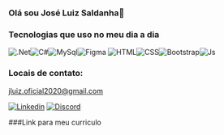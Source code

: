 ### Olá sou José Luiz Saldanha👋

### Tecnologias que uso no meu dia a dia

![.Net](https://img.shields.io/badge/.NET-5C2D91?style=for-the-badge&logo=.net&logoColor=white)![C#](https://img.shields.io/badge/c%23-%23239120.svg?style=for-the-badge&logo=csharp&logoColor=white)![MySql](https://img.shields.io/badge/MySQL-00000F?style=for-the-badge&logo=mysql&logoColor=white)![Figma](https://img.shields.io/badge/figma-%23F24E1E.svg?style=for-the-badge&logo=figma&logoColor=white)
![HTML](https://img.shields.io/badge/HTML5-E34F26?style=for-the-badge&logo=html5&logoColor=white)![CSS](https://img.shields.io/badge/CSS3-1572B6?style=for-the-badge&logo=css3&logoColor=white)![Bootstrap](https://img.shields.io/badge/Bootstrap-563D7C?style=for-the-badge&logo=bootstrap&logoColor=white)![Js](https://img.shields.io/badge/JavaScript-F7DF1E?style=for-the-badge&logo=javascript&logoColor=white)

### Locais de contato:

[jluiz.oficial2020@gmail.com](https://mail.google.com/mail/u/0/?hl=pt-BR#sent?compose=CllgCJqWgZwQHBsbSlRBggntpCQlNpNjbHmcxcQmSZdzDjCQFMwVPfkhrSjlMtswRsZVPZrJsZL)

[![Linkedin](https://img.shields.io/badge/LinkedIn-0077B5?style=for-the-badge&logo=linkedin&logoColor=white)](https://www.linkedin.com/in/jos%C3%A9-luiz-saldanha-1a031b271/)
[![Discord](https://img.shields.io/badge/Discord-7289DA?style=for-the-badge&logo=discord&logoColor=white)](https://discord.com/channels/zelusalda__)

###Link para meu curriculo


